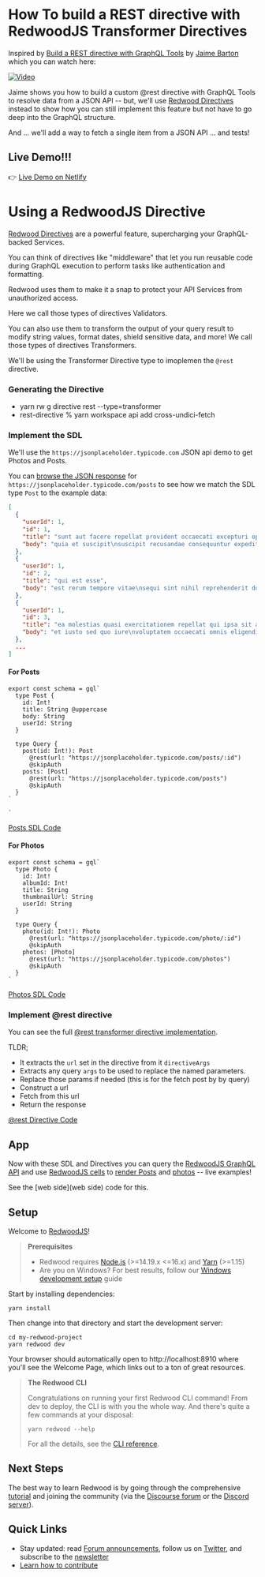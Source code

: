 # How To build a REST directive with RedwoodJS Transformer Directives

Inspired by [Build a REST directive with GraphQL Tools](https://graphql.wtf/episodes/61-custom-rest-directive-with-graphql-tools) by [Jaime Barton](https://twitter.com/notrab) which you can watch here:

[![Video](https://i.ytimg.com/vi/KZf_Hw0JRE0/maxresdefault.jpg)](https://www.youtube.com/watch?v=KZf_Hw0JRE0/)

Jaime shows you how to build a custom @rest directive with GraphQL Tools to resolve data from a JSON API -- but, we'll use [Redwood Directives](https://redwoodjs.com/docs/directives) instead to show how you can still implement this feature but not have to go deep into the GraphQL structure.

And ... we'll add a way to fetch a single item from a JSON API ... and tests!

## Live Demo!!!

👉 [Live Demo on Netlify](https://rw-office-hours-rest-directive.netlify.app)

# Using a RedwoodJS Directive

[Redwood Directives](https://redwoodjs.com/docs/directives) are a powerful feature, supercharging your GraphQL-backed Services.

You can think of directives like "middleware" that let you run reusable code during GraphQL execution to perform tasks like authentication and formatting.

Redwood uses them to make it a snap to protect your API Services from unauthorized access.

Here we call those types of directives Validators.

You can also use them to transform the output of your query result to modify string values, format dates, shield sensitive data, and more! We call those types of directives Transformers.

We'll be using the Transformer Directive type to imoplemen the `@rest` directive.

### Generating the Directive

- yarn rw g directive rest --type=transformer
- rest-directive % yarn workspace api add cross-undici-fetch

### Implement the SDL

We'll use the `https://jsonplaceholder.typicode.com` JSON api demo to get Photos and Posts.

You can [browse the JSON response](https://jsonplaceholder.typicode.com/posts) for `https://jsonplaceholder.typicode.com/posts` to see how we match the SDL type `Post` to the example data:

```json
[
  {
    "userId": 1,
    "id": 1,
    "title": "sunt aut facere repellat provident occaecati excepturi optio reprehenderit",
    "body": "quia et suscipit\nsuscipit recusandae consequuntur expedita et cum\nreprehenderit molestiae ut ut quas totam\nnostrum rerum est autem sunt rem eveniet architecto"
  },
  {
    "userId": 1,
    "id": 2,
    "title": "qui est esse",
    "body": "est rerum tempore vitae\nsequi sint nihil reprehenderit dolor beatae ea dolores neque\nfugiat blanditiis voluptate porro vel nihil molestiae ut reiciendis\nqui aperiam non debitis possimus qui neque nisi nulla"
  },
  {
    "userId": 1,
    "id": 3,
    "title": "ea molestias quasi exercitationem repellat qui ipsa sit aut",
    "body": "et iusto sed quo iure\nvoluptatem occaecati omnis eligendi aut ad\nvoluptatem doloribus vel accusantium quis pariatur\nmolestiae porro eius odio et labore et velit aut"
  },
  ...
]
```

#### For Posts

```
export const schema = gql`
  type Post {
    id: Int!
    title: String @uppercase
    body: String
    userId: String
  }

  type Query {
    post(id: Int!): Post
      @rest(url: "https://jsonplaceholder.typicode.com/posts/:id")
      @skipAuth
    posts: [Post]
      @rest(url: "https://jsonplaceholder.typicode.com/posts")
      @skipAuth
  }
`

`
```

[Posts SDL Code](api/src/graphql/posts.sdl.ts)

#### For Photos

```
export const schema = gql`
  type Photo {
    id: Int!
    albumId: Int!
    title: String
    thumbnailUrl: String
    userId: String
  }

  type Query {
    photo(id: Int!): Photo
      @rest(url: "https://jsonplaceholder.typicode.com/photo/:id")
      @skipAuth
    photos: [Photo]
      @rest(url: "https://jsonplaceholder.typicode.com/photos")
      @skipAuth
  }
`
```

[Photos SDL Code](api/src/graphql/photos.sdl.ts)

### Implement @rest directive

You can see the full [@rest transformer directive implementation](2022-09-28-rest-directive/api/src/directives/rest/rest.ts).

TLDR;

- It extracts the `url` set in the directive from it `directiveArgs`
- Extracts any query `args` to be used to replace the named parameters.
- Replace those params if needed (this is for the fetch post by by query)
- Construct a url
- Fetch from this url
- Return the response

[@rest Directive Code](api/src/directives/rest/rest.ts)

## App

Now with these SDL and Directives you can query the [RedwoodJS GraphQL API](https://redwoodjs.com/docs/graphql) and use [RedwoodJS cells](https://redwoodjs.com/docs/cells) to [render Posts](https://rw-office-hours-rest-directive.netlify.app/posts) and [photos](https://rw-office-hours-rest-directive.netlify.app/photos) -- live examples!

See the [web side](web side) code for this.

## Setup

Welcome to [RedwoodJS](https://redwoodjs.com)!

> **Prerequisites**
>
> - Redwood requires [Node.js](https://nodejs.org/en/) (>=14.19.x <=16.x) and [Yarn](https://yarnpkg.com/) (>=1.15)
> - Are you on Windows? For best results, follow our [Windows development setup](https://redwoodjs.com/docs/how-to/windows-development-setup) guide

Start by installing dependencies:

```
yarn install
```

Then change into that directory and start the development server:

```
cd my-redwood-project
yarn redwood dev
```

Your browser should automatically open to http://localhost:8910 where you'll see the Welcome Page, which links out to a ton of great resources.

> **The Redwood CLI**
>
> Congratulations on running your first Redwood CLI command!
> From dev to deploy, the CLI is with you the whole way.
> And there's quite a few commands at your disposal:
>
> ```
> yarn redwood --help
> ```
>
> For all the details, see the [CLI reference](https://redwoodjs.com/docs/cli-commands).

## Next Steps

The best way to learn Redwood is by going through the comprehensive [tutorial](https://redwoodjs.com/docs/tutorial/foreword) and joining the community (via the [Discourse forum](https://community.redwoodjs.com) or the [Discord server](https://discord.gg/redwoodjs)).

## Quick Links

- Stay updated: read [Forum announcements](https://community.redwoodjs.com/c/announcements/5), follow us on [Twitter](https://twitter.com/redwoodjs), and subscribe to the [newsletter](https://redwoodjs.com/newsletter)
- [Learn how to contribute](https://redwoodjs.com/docs/contributing)
